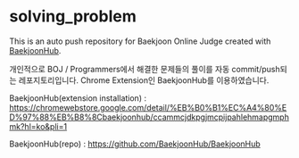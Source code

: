 # solving_problem
This is an auto push repository for Baekjoon Online Judge created with [BaekjoonHub](https://github.com/BaekjoonHub/BaekjoonHub).


개인적으로 BOJ / Programmers에서 해결한 문제들의 풀이를 자동 commit/push되는 레포지토리입니다. Chrome Extension인 BaekjoonHub를 이용하였습니다.

BaekjoonHub(extension installation) : https://chromewebstore.google.com/detail/%EB%B0%B1%EC%A4%80%ED%97%88%EB%B8%8Cbaekjoonhub/ccammcjdkpgjmcpijpahlehmapgmphmk?hl=ko&pli=1

BaekjoonHub(repo) : https://github.com/BaekjoonHub/BaekjoonHub
